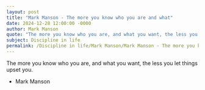 ```yaml
---
layout: post
title: "Mark Manson - The more you know who you are and what"
date: 2024-12-28 12:00:00 -0000
author: Mark Manson
quote: "The more you know who you are, and what you want, the less you let things upset you."
subject: Discipline in life
permalink: /Discipline in life/Mark Manson/Mark Manson - The more you know who you are and what
---
```


The more you know who you are, and what you want, the less you let things upset you.

- Mark Manson
